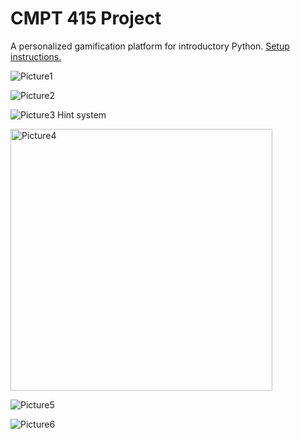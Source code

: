 # CMPT 415 Project

A personalized gamification platform for introductory Python. [Setup instructions.](https://github.com/danilolekovic/cmpt415-project/blob/main/docs/setup.md)



![Picture1](https://github.com/user-attachments/assets/129ecac0-fb93-4e50-be8a-faabd51a3b04)

![Picture2](https://github.com/user-attachments/assets/e12707c6-5f5f-4a65-90e8-487b46dc98c1)

![Picture3](https://github.com/user-attachments/assets/ad536b7c-eb1b-48bb-b15d-6d341f008735)
Hint system

<img width="419" alt="Picture4" src="https://github.com/user-attachments/assets/e6723d1a-b683-4530-973f-2684935baf56">

![Picture5](https://github.com/user-attachments/assets/7887007c-3bb2-4ef3-9afd-284dd213919d)

![Picture6](https://github.com/user-attachments/assets/4e1348c0-07dd-4ce9-9b3a-e5d618866692)
